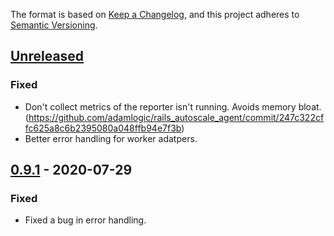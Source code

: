 The format is based on [Keep a Changelog](https://keepachangelog.com/en/1.0.0/),
and this project adheres to [Semantic Versioning](https://semver.org/spec/v2.0.0.html).

## [Unreleased](https://github.com/adamlogic/rails_autoscale_agent/compare/v0.9.1...master)

### Fixed

- Don't collect metrics of the reporter isn't running. Avoids memory bloat. (https://github.com/adamlogic/rails_autoscale_agent/commit/247c322cffc625a8c6b2395080a048ffb94e7f3b)
- Better error handling for worker adatpers.

## [0.9.1](https://github.com/adamlogic/rails_autoscale_agent/compare/v0.9.0...v0.9.1) - 2020-07-29

### Fixed

- Fixed a bug in error handling.
